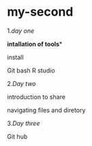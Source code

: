 # my-second
1.*day one*

**intallation of tools***

install

Git bash R studio

2.*Day two*

introduction to share

navigating files and diretory

3.*Day three*

Git hub



